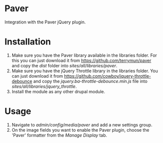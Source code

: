 # Paver
Integration with the Paver jQuery plugin.

# Installation
1. Make sure you have the Paver library available in the libraries folder. For
this you can just download it from https://github.com/terrymun/paver and copy
the *dist* folder into *sites/all/libraries/paver*.
2. Make sure you have the jQuery Throttle library in the libraries folder. You
can just download it from https://github.com/cowboy/jquery-throttle-debounce and
copy the *jquery.ba-throttle-debounce.min.js* file into *sites/all/libraries/jquery_throttle*.
3. Install the module as any other drupal module.

# Usage
1. Navigate to *admin/config/media/paver* and add a new settings group.
2. On the image fields you want to enable the Paver plugin, choose the 'Paver'
formatter from the *Manage Display* tab.
